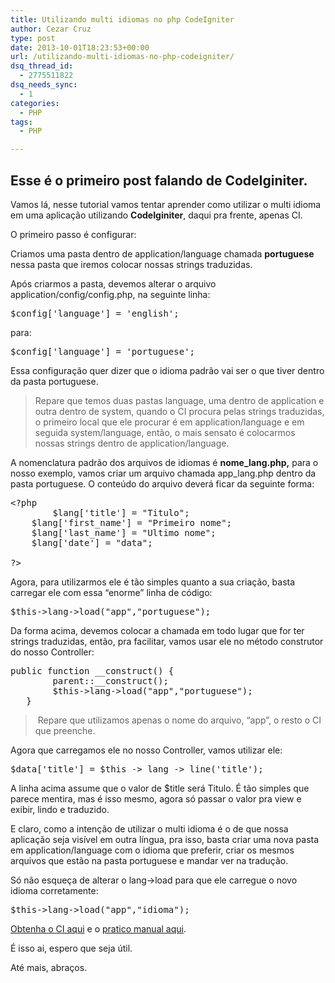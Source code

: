 ```yaml
---
title: Utilizando multi idiomas no php CodeIgniter
author: Cezar Cruz
type: post
date: 2013-10-01T18:23:53+00:00
url: /utilizando-multi-idiomas-no-php-codeigniter/
dsq_thread_id:
  - 2775511822
dsq_needs_sync:
  - 1
categories:
  - PHP
tags:
  - PHP

---
```

## Esse é o primeiro post falando de **CodeIginiter**.

Vamos lá, nesse tutorial vamos tentar aprender como utilizar o multi idioma em uma aplicação utilizando **CodeIginiter**, daqui pra frente, apenas CI.

O primeiro passo é configurar:

<!--more-->

Criamos uma pasta dentro de application/language chamada **portuguese** nessa pasta que iremos colocar nossas strings traduzidas.

Após criarmos a pasta, devemos alterar o arquivo application/config/config.php, na seguinte linha:

<pre class="lang:php decode:true">$config['language'] = 'english';</pre>

para:

<pre class="lang:php decode:true">$config['language'] = 'portuguese';</pre>

Essa configuração quer dizer que o idioma padrão vai ser o que tiver dentro da pasta portuguese.

> Repare que temos duas pastas language, uma dentro de application e outra dentro de system, quando o CI procura pelas strings traduzidas, o primeiro local que ele procurar é em application/language e em seguida system/language, então, o mais sensato é colocarmos nossas strings dentro de application/language.

A nomenclatura padrão dos arquivos de idiomas é **nome_lang.php,** para o nosso exemplo, vamos criar um arquivo chamada app_lang.php dentro da pasta portuguese. O conteúdo do arquivo deverá ficar da seguinte forma:

<pre class="lang:php decode:true">&lt;?php
        $lang['title'] = "Titulo";
	$lang['first_name'] = "Primeiro nome";
	$lang['last_name'] = "Ultimo nome";
	$lang['date'] = "data";

?&gt;</pre>

Agora, para utilizarmos ele é tão simples quanto a sua criação, basta carregar ele com essa &#8220;enorme&#8221; linha de código:

<pre class="lang:php decode:true">$this-&gt;lang-&gt;load("app","portuguese");</pre>

Da forma acima, devemos colocar a chamada em todo lugar que for ter strings traduzidas, então, pra facilitar, vamos usar ele no método construtor do nosso Controller:

<pre class="lang:php decode:true">public function __construct() {
        parent::__construct();      
        $this-&gt;lang-&gt;load("app","portuguese");
   }</pre>

>  Repare que utilizamos apenas o nome do arquivo, &#8220;app&#8221;, o resto o CI que preenche.

Agora que carregamos ele no nosso Controller, vamos utilizar ele:

<pre class="lang:php decode:true">$data['title'] = $this -&gt; lang -&gt; line('title');</pre>

A linha acima assume que o valor de $title será Titulo. É tão simples que parece mentira, mas é isso mesmo, agora só passar o valor pra view e exibir, lindo e traduzido.

E claro, como a intenção de utilizar o multi idioma é o de que nossa aplicação seja visível em outra língua, pra isso, basta criar uma nova pasta em application/language com o idioma que preferir, criar os mesmos arquivos que estão na pasta portuguese e mandar ver na tradução.

Só não esqueça de alterar o lang->load para que ele carregue o novo idioma corretamente:

<pre class="lang:php decode:true">$this-&gt;lang-&gt;load("app","idioma");</pre>

[Obtenha o CI aqui][1] e o [pratico manual aqui][2].

É isso ai, espero que seja útil.

Até mais, abraços.

 [1]: https://github.com/EllisLab/CodeIgniter/
 [2]: http://ellislab.com/codeigniter/user-guide/